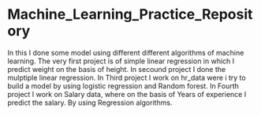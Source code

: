 # Machine_Learning_Practice_Repository
In this I done some model using different different algorithms of machine learning.
The very first project is of simple linear regression in which I predict weight on the basis of height.
In secound project I done the mulptiple linear regression.
In Third project I work on hr_data were i try to build a model by using logistic regression and Random forest.
In Fourth project I work on Salary data, where on the basis of Years of experience I predict the salary. By using Regression algorithms.
